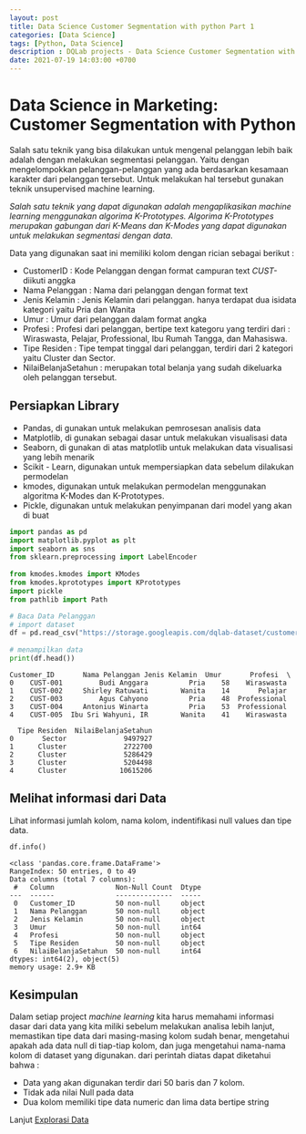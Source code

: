 ```yaml
---
layout: post
title: Data Science Customer Segmentation with python Part 1
categories: [Data Science]
tags: [Python, Data Science]
description : DQLab projects - Data Science Customer Segmentation with python Part 1.
date: 2021-07-19 14:03:00 +0700
---
```


# Data Science in Marketing: Customer Segmentation with Python

Salah satu teknik yang bisa dilakukan untuk mengenal pelanggan lebih baik adalah dengan melakukan segmentasi pelanggan. Yaitu dengan mengelompokkan pelanggan-pelanggan yang ada berdasarkan kesamaan karakter dari pelanggan tersebut. Untuk melakukan hal tersebut gunakan teknik unsupervised machine learning.

*Salah satu teknik yang dapat digunakan adalah mengaplikasikan machine learning menggunakan algorima K-Prototypes. Algorima K-Prototypes merupakan gabungan dari K-Means dan K-Modes yang dapat digunakan untuk melakukan segmentasi dengan data*.

Data yang digunakan saat ini memiliki kolom dengan rician sebagai berikut :  
- CustomerID : Kode Pelanggan dengan format campuran text *CUST-* diikuti anggka  
- Nama Pelanggan : Nama dari pelanggan dengan format text  
- Jenis Kelamin : Jenis Kelamin dari pelanggan. hanya terdapat dua isidata kategori yaitu Pria dan Wanita  
- Umur : Umur dari pelanggan dalam format angka
- Profesi : Profesi dari pelanggan, bertipe text kategoru yang terdiri dari : Wiraswasta, Pelajar, Professional, Ibu Rumah Tangga, dan Mahasiswa.  
- Tipe Residen : Tipe tempat tinggal dari pelanggan, terdiri dari 2 kategori yaitu Cluster dan Sector.  
- NilaiBelanjaSetahun : merupakan total belanja yang sudah dikeluarka oleh pelanggan tersebut.



## Persiapkan Library
- Pandas, di gunakan untuk melakukan pemrosesan analisis data  
- Matplotlib, di gunakan sebagai dasar untuk melakukan visualisasi data  
- Seaborn, di gunakan di atas matplotlib untuk melakukan data visualisasi yang lebih menarik  
- Scikit - Learn, digunakan untuk mempersiapkan data sebelum dilakukan permodelan  
- kmodes, digunakan untuk melakukan permodelan menggunakan algoritma K-Modes dan K-Prototypes.  
- Pickle, digunakan untuk melakukan penyimpanan dari model yang akan di buat  


```python
import pandas as pd  
import matplotlib.pyplot as plt  
import seaborn as sns  
from sklearn.preprocessing import LabelEncoder
  
from kmodes.kmodes import KModes  
from kmodes.kprototypes import KPrototypes  
import pickle  
from pathlib import Path
```


```python
# Baca Data Pelanggan
# import dataset  
df = pd.read_csv("https://storage.googleapis.com/dqlab-dataset/customer_segments.txt", sep="\t")  
  
# menampilkan data  
print(df.head())
```  

    Customer_ID       Nama Pelanggan Jenis Kelamin  Umur       Profesi  \
    0    CUST-001         Budi Anggara          Pria    58    Wiraswasta   
    1    CUST-002     Shirley Ratuwati        Wanita    14       Pelajar   
    2    CUST-003         Agus Cahyono          Pria    48  Professional   
    3    CUST-004     Antonius Winarta          Pria    53  Professional   
    4    CUST-005  Ibu Sri Wahyuni, IR        Wanita    41    Wiraswasta   
    
      Tipe Residen  NilaiBelanjaSetahun  
    0       Sector              9497927  
    1      Cluster              2722700  
    2      Cluster              5286429  
    3      Cluster              5204498  
    4      Cluster             10615206  

## Melihat informasi dari Data
Lihat informasi jumlah kolom, nama kolom, indentifikasi null values dan tipe data.


```python
df.info()
```

    <class 'pandas.core.frame.DataFrame'>
    RangeIndex: 50 entries, 0 to 49
    Data columns (total 7 columns):
     #   Column               Non-Null Count  Dtype 
    ---  ------               --------------  ----- 
     0   Customer_ID          50 non-null     object
     1   Nama Pelanggan       50 non-null     object
     2   Jenis Kelamin        50 non-null     object
     3   Umur                 50 non-null     int64 
     4   Profesi              50 non-null     object
     5   Tipe Residen         50 non-null     object
     6   NilaiBelanjaSetahun  50 non-null     int64 
    dtypes: int64(2), object(5)
    memory usage: 2.9+ KB


## Kesimpulan
Dalam setiap project *machine learning* kita harus memahami informasi dasar dari data yang kita miliki sebelum melakukan analisa lebih lanjut, memastikan tipe data dari masing-masing kolom sudah benar, mengetahui apakah ada data null di tiap-tiap kolom, dan juga mengetahui nama-nama kolom di dataset yang digunakan. dari perintah diatas dapat diketahui bahwa :  
- Data yang akan digunakan terdir dari 50 baris dan 7 kolom.  
- Tidak ada nilai Null pada data
- Dua kolom memiliki tipe data numeric dan lima data bertipe string

Lanjut [Explorasi Data](data%20science/2021/07/19/customer-segmentation-with-python-part2) 